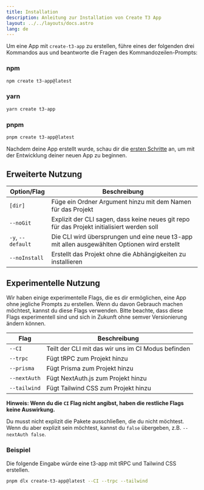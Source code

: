 ```yaml
---
title: Installation
description: Anleitung zur Installation von Create T3 App
layout: ../../layouts/docs.astro
lang: de
---
```


Um eine App mit `create-t3-app` zu erstellen, führe eines der folgenden drei Kommandos aus und beantworte die Fragen des Kommandozeilen-Prompts:

### npm

```bash
npm create t3-app@latest
```

### yarn

```bash
yarn create t3-app
```

### pnpm

```bash
pnpm create t3-app@latest
```

Nachdem deine App erstellt wurde, schau dir die [ersten Schritte](/de/usage/first-steps) an, um mit der Entwicklung deiner neuen App zu beginnen.

## Erweiterte Nutzung

| Option/Flag       | Beschreibung                                                                                 |
| ----------------- | -------------------------------------------------------------------------------------------- |
| `[dir]`           | Füge ein Ordner Argument hinzu mit dem Namen für das Projekt                                 |
| `--noGit`         | Explizit der CLI sagen, dass keine neues git repo für das Projekt initialisiert werden soll  |
| `-y`, `--default` | Die CLI wird übersprungen und eine neue t3-app mit allen ausgewählten Optionen wird erstellt |
| `--noInstall`     | Erstellt das Projekt ohne die Abhängigkeiten zu installieren                                 |

## Experimentelle Nutzung

Wir haben einige experimentelle Flags, die es dir ermöglichen, eine App ohne jegliche Prompts zu erstellen. Wenn du davon Gebrauch machen möchtest, kannst du diese Flags verwenden. Bitte beachte, dass diese Flags experimentell sind und sich in Zukunft ohne semver Versionierung ändern können.

| Flag         | Beschreibung                                       |
| ------------ | -------------------------------------------------- |
| `--CI`       | Teilt der CLI mit das wir uns im CI Modus befinden |
| `--trpc`     | Fügt tRPC zum Projekt hinzu                        |
| `--prisma`   | Fügt Prisma zum Projekt hinzu                      |
| `--nextAuth` | Fügt NextAuth.js zum Projekt hinzu                 |
| `--tailwind` | Fügt Tailwind CSS zum Projekt hinzu                |

**Hinweis: Wenn du die `CI` Flag nicht angibst, haben die restliche Flags keine Auswirkung.**

Du musst nicht explizit die Pakete ausschließen, die du nicht möchtest. Wenn du aber explizit sein möchtest, kannst du `false` übergeben, z.B. `--nextAuth false`.

### Beispiel

Die folgende Eingabe würde eine t3-app mit tRPC und Tailwind CSS erstellen.

```bash
pnpm dlx create-t3-app@latest --CI --trpc --tailwind
```

